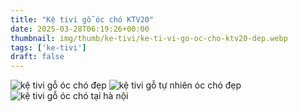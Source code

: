```yaml
---
title: "Kệ tivi gỗ óc chó KTV20"
date: 2025-03-28T06:19:26+00:00
thumbnail: img/thumb/ke-tivi/ke-ti-vi-go-oc-cho-ktv20-dep.webp
tags: ['ke-tivi']
draft: false
---
```

![kệ tivi gỗ óc chó đẹp](/img/ke-tivi/ktv20/ke-ti-vi-go-oc-cho-ktv20-1.webp)
![kệ tivi gỗ tự nhiên óc chó đẹp](/img/ke-tivi/ktv20/ke-ti-vi-go-oc-cho-ktv20-2.webp)
![kệ tivi gỗ óc chó tại hà nội](/img/ke-tivi/ktv20/ke-ti-vi-go-oc-cho-ktv20-3.webp)